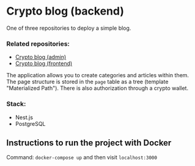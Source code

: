 # Crypto blog (backend)
One of three repositories to deploy a simple blog.

### Related repositories:
- [Crypto blog (admin)](https://github.com/Mr-Good-Cat/blog-admin-react-app)
- [Crypto blog (frontend)](https://github.com/Mr-Good-Cat/blog-frontend-nextjs)

The application allows you to create categories and articles within them.
The page structure is stored in the `page` table as a tree (template  
"Materialized Path"). There is also authorization through a crypto wallet.

### Stack:
- Nest.js
- PostgreSQL

## Instructions to run the project with Docker

Command: `docker-compose up` and then visit `localhost:3000`

